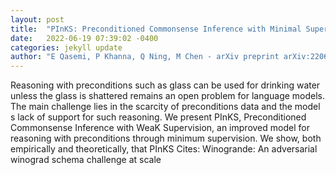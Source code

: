 ```yaml
---
layout: post
title:  "PInKS: Preconditioned Commonsense Inference with Minimal Supervision"
date:   2022-06-19 07:39:02 -0400
categories: jekyll update
author: "E Qasemi, P Khanna, Q Ning, M Chen - arXiv preprint arXiv:2206.07920, 2022"
---
```

Reasoning with preconditions such as  glass can be used for drinking water unless the glass is shattered  remains an open problem for language models. The main challenge lies in the scarcity of preconditions data and the model s lack of support for such reasoning. We present PInKS, Preconditioned Commonsense Inference with WeaK Supervision, an improved model for reasoning with preconditions through minimum supervision. We show, both empirically and theoretically, that PInKS  Cites: Winogrande: An adversarial winograd schema challenge at scale